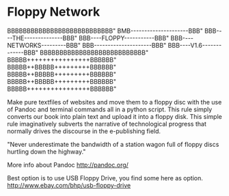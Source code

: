 # Floppy Network

BBBBBBBBBBBBBBBBBBBBBBBBBBB"
BMB---------------------BBB"
BBB----THE--------------BBB"
BBB----FLOPPY-----------BBB"
BBB----NETWORKS---------BBB"
BBB---------------------BBB"
BBB----V1.6-------------BBB"
BBBBBBBBBBBBBBBBBBBBBBBBBBB"
BBBBB++++++++++++++++BBBBBB"
BBBBB++BBBBB+++++++++BBBBBB"
BBBBB++BBBBB+++++++++BBBBBB"
BBBBB++BBBBB+++++++++BBBBBB"
BBBBB++++++++++++++++BBBBBB"


Make pure textfiles of websites and move them to a floppy disc with the use of Pandoc and terminal commands all in a python script. This rule simply converts our book into plain text and upload it into a floppy disk. This simple rule imaginatively subverts the narrative of technological progress that normally drives the discourse in the e-publishing field. 

"Never underestimate the bandwidth of a station wagon full of floppy discs hurtling down the highway."

More info about Pandoc
http://pandoc.org/

Best option is to use USB Floppy Drive, you find some here as option.
http://www.ebay.com/bhp/usb-floppy-drive



